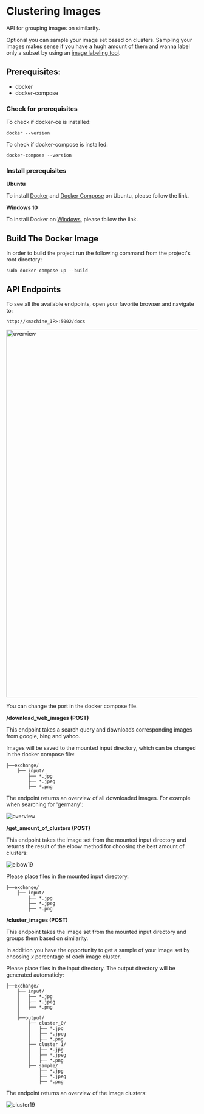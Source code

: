 # Clustering Images

API for grouping images on similarity. 

Optional you can sample your image set based on clusters. Sampling your images makes sense if you have a hugh amount of them and wanna label only a subset by using an [image labeling tool](https://github.com/BMW-InnovationLab/BMW-Labeltool-Lite).

## Prerequisites:
- docker
- docker-compose

### Check for prerequisites
To check if docker-ce is installed:

```docker --version```

To check if docker-compose is installed:

```docker-compose --version```

### Install prerequisites
**Ubuntu**

To install [Docker](https://docs.docker.com/engine/install/ubuntu/) and [Docker Compose](https://docs.docker.com/compose/install/) on Ubuntu, please follow the link.

**Windows 10**

To install Docker on [Windows](https://docs.docker.com/docker-for-windows/install/), please follow the link.

## Build The Docker Image
In order to build the project run the following command from the project's root directory:

```sudo docker-compose up --build```

## API Endpoints
To see all the available endpoints, open your favorite browser and navigate to:

```http://<machine_IP>:5002/docs```

<img width="968" alt="overview" src="https://user-images.githubusercontent.com/58667455/119461518-10106a80-bd40-11eb-887f-0f5777490afc.png">

You can change the port in the docker compose file.

**/download_web_images (POST)**

This endpoint takes a search query and downloads corresponding images from google, bing and yahoo.

Images will be saved to the mounted input directory, which can be changed in the docker compose file:
```
├──exchange/
    ├── input/
        ├── *.jpg
        ├── *.jpeg
        ├── *.png
```
The endpoint returns an overview of all downloaded images. For example when searching for 'germany':

![overview](https://user-images.githubusercontent.com/58667455/120225600-d19a1480-c245-11eb-92b4-9027b5b9b294.png)

**/get_amount_of_clusters (POST)**

This endpoint takes the image set from the mounted input directory and returns the result of the elbow method for choosing the best amount of clusters:

![elbow19](https://user-images.githubusercontent.com/58667455/120226592-cc3dc980-c247-11eb-8528-f6f47626ea91.png)

Please place files in the mounted input directory. 
```
├──exchange/
    ├── input/
        ├── *.jpg
        ├── *.jpeg
        ├── *.png
```

**/cluster_images (POST)**

This endpoint takes the image set from the mounted input directory and groups them based on similarity.

In addition you have the opportunity to get a sample of your image set by choosing *x* percentage of each image cluster.

Please place files in the input directory. The output directory will be generated automaticly:
```
├──exchange/
    ├── input/
    │   ├── *.jpg
    │   ├── *.jpeg
    │   ├── *.png
    │
    ├──output/
        ├── cluster_0/
        │   ├── *.jpg
        │   ├── *.jpeg
        │   ├── *.png
        ├── cluster_1/
        │   ├── *.jpg
        │   ├── *.jpeg
        │   ├── *.png
        ├── sample/
            ├── *.jpg
            ├── *.jpeg
            ├── *.png
```
The endpoint returns an overview of the image clusters:

![cluster19](https://user-images.githubusercontent.com/58667455/120226570-c0ea9e00-c247-11eb-8c07-56a245dda757.png)

